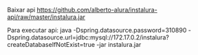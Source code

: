 Baixar api
https://github.com/alberto-alura/instalura-api/raw/master/instalura.jar

Para executar api:
java -Dspring.datasource.password=310890 -Dspring.datasource.url=jdbc:mysql://172.17.0.2/instalura?createDatabaseIfNotExist=true -jar instalura.jar